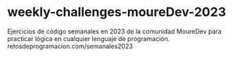 # weekly-challenges-moureDev-2023
Ejercicios de código semanales en 2023 de la comunidad MoureDev para practicar lógica en cualquier lenguaje de programación.  retosdeprogramacion.com/semanales2023
